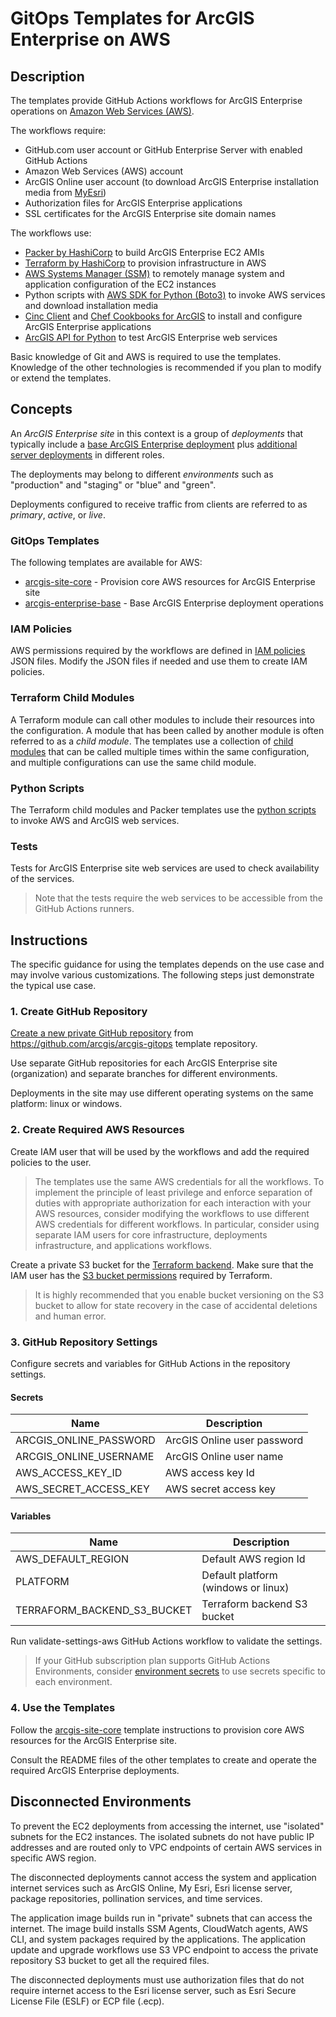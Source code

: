 # GitOps Templates for ArcGIS Enterprise on AWS

## Description

The templates provide GitHub Actions workflows for ArcGIS Enterprise operations on [Amazon Web Services (AWS)](https://aws.amazon.com/).

The workflows require:

* GitHub.com user account or GitHub Enterprise Server with enabled GitHub Actions
* Amazon Web Services (AWS) account
* ArcGIS Online user account (to download ArcGIS Enterprise installation media from [MyEsri](https://my.esri.com))
* Authorization files for ArcGIS Enterprise applications
* SSL certificates for the ArcGIS Enterprise site domain names

The workflows use:

* [Packer by HashiCorp](https://www.packer.io/) to build ArcGIS Enterprise EC2 AMIs
* [Terraform by HashiCorp](https://www.terraform.io/) to provision infrastructure in AWS
* [AWS Systems Manager (SSM)](https://aws.amazon.com/systems-manager/) to remotely manage system and application configuration of the EC2 instances
* Python scripts with [AWS SDK for Python (Boto3)](https://aws.amazon.com/sdk-for-python/) to invoke AWS services and download installation media
* [Cinc Client](https://cinc.sh/) and [Chef Cookbooks for ArcGIS](https://esri.github.io/arcgis-cookbook/) to install and configure ArcGIS Enterprise applications
* [ArcGIS API for Python](https://developers.arcgis.com/python/) to test ArcGIS Enterprise web services

Basic knowledge of Git and AWS is required to use the templates. Knowledge of the other technologies is recommended if you plan to modify or extend the templates.  

## Concepts

An *ArcGIS Enterprise site* in this context is a group of *deployments* that typically include a [base ArcGIS Enterprise deployment](https://enterprise.arcgis.com/en/get-started/latest/windows/base-arcgis-enterprise-deployment.htm) plus [additional server deployments](https://enterprise.arcgis.com/en/get-started/latest/windows/additional-server-deployment.htm) in different roles.

The deployments may belong to different *environments* such as "production" and "staging" or "blue" and "green".

Deployments configured to receive traffic from clients are referred to as *primary*, *active*, or *live*.

### GitOps Templates

The following templates are available for AWS:

* [arcgis-site-core](arcgis-site-core/README.md) - Provision core AWS resources for ArcGIS Enterprise site
* [arcgis-enterprise-base](arcgis-enterprise-base/README.md) - Base ArcGIS Enterprise deployment operations

### IAM Policies

AWS permissions required by the workflows are defined in [IAM policies](iam-policies/README.md) JSON files. Modify the JSON files if needed and use them to create IAM policies.

### Terraform Child Modules

A Terraform module can call other modules to include their resources into the configuration. A module that has been called by another module is often referred to as a *child module*. The templates use a collection of [child modules](./modules/README.md) that can be called multiple times within the same configuration, and multiple configurations can use the same child module.

### Python Scripts

The Terraform child modules and Packer templates use the [python scripts](./scripts/README.md) to invoke AWS and ArcGIS web services.

### Tests

Tests for ArcGIS Enterprise site web services are used to check availability of the services.

> Note that the tests require the web services to be accessible from the GitHub Actions runners.

## Instructions

The specific guidance for using the templates depends on the use case and may involve various customizations. The following steps just demonstrate the typical use case.

### 1. Create GitHub Repository

[Create a new private GitHub repository](https://github.com/new?template_name=arcgis-gitops&template_owner=ArcGIS&description=ArcGIS%20Enterprise%20on%20AWS&name=arcgis-enterprise) from https://github.com/arcgis/arcgis-gitops template repository.

Use separate GitHub repositories for each ArcGIS Enterprise site (organization) and separate branches for different  environments.

Deployments in the site may use different operating systems on the same platform: linux or windows.

### 2. Create Required AWS Resources

Create IAM user that will be used by the workflows and add the required policies to the user.

> The templates use the same AWS credentials for all the workflows. To implement the principle of least privilege and enforce separation of duties with appropriate authorization for each interaction with your AWS resources, consider modifying the workflows to use different AWS credentials for different workflows. In particular, consider using separate IAM users for core infrastructure, deployments infrastructure, and applications workflows.  

Create a private S3 bucket for the [Terraform backend](https://developer.hashicorp.com/terraform/language/settings/backends/s3). Make sure that the IAM user has the [S3 bucket permissions](https://developer.hashicorp.com/terraform/language/settings/backends/s3#s3-bucket-permissions) required by Terraform.

> It is highly recommended that you enable bucket versioning on the S3 bucket to allow for state recovery in the case of accidental deletions and human error.

### 3. GitHub Repository Settings

Configure secrets and variables for GitHub Actions in the repository settings.

#### Secrets

| Name                   | Description                 |
|------------------------|-----------------------------|
| ARCGIS_ONLINE_PASSWORD | ArcGIS Online user password |
| ARCGIS_ONLINE_USERNAME | ArcGIS Online user name     |
| AWS_ACCESS_KEY_ID      | AWS access key Id           |
| AWS_SECRET_ACCESS_KEY  | AWS secret access key       |

#### Variables

| Name                        | Description                         |
|-----------------------------|-------------------------------------|
| AWS_DEFAULT_REGION          | Default AWS region Id               |
| PLATFORM                    | Default platform (windows or linux) |
| TERRAFORM_BACKEND_S3_BUCKET | Terraform backend S3 bucket         |

Run validate-settings-aws GitHub Actions workflow to validate the settings.

> If your GitHub subscription plan supports GitHub Actions Environments, consider [environment secrets](https://docs.github.com/en/actions/deployment/targeting-different-environments/using-environments-for-deployment) to use secrets specific to each environment.

### 4. Use the Templates

Follow the [arcgis-site-core](arcgis-site-core/README.md) template instructions to provision core AWS resources for the ArcGIS Enterprise site.

Consult the README files of the other templates to create and operate the required ArcGIS Enterprise deployments.

## Disconnected Environments

To prevent the EC2 deployments from accessing the internet, use "isolated" subnets for the EC2 instances. The isolated subnets do not have public IP addresses and are routed only to VPC endpoints of certain AWS services in specific AWS region.

The disconnected deployments cannot access the system and application internet services such as ArcGIS Online, My Esri, Esri license server, package repositories, pollination services, and time services.

The application image builds run in "private" subnets that can access the internet. The image build installs SSM Agents, CloudWatch agents, AWS CLI, and system packages required by the applications. The application update and upgrade workflows use S3 VPC endpoint to access the private repository S3 bucket to get all the required files.

The disconnected deployments must use authorization files that do not require internet access to the Esri license server, such as Esri Secure License File (ESLF) or ECP file (.ecp).  
